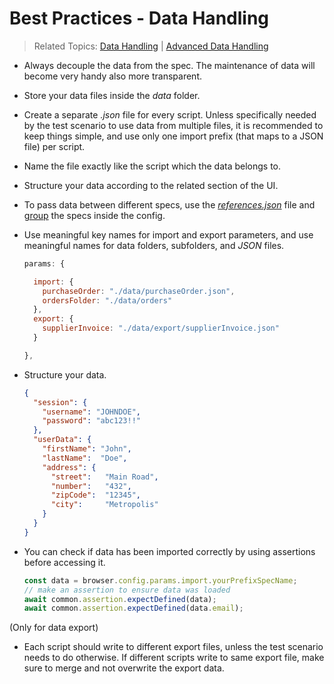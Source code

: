 # Best Practices - Data Handling
> Related Topics: [Data Handling](../features/dataHandling.md) | [Advanced Data Handling](../features/advancedDataHandling.md)

- Always decouple the data from the spec. The maintenance of data will become very handy also more transparent. 

- Store your data files inside the *data* folder.

- Create a separate *.json* file for every script. Unless specifically needed by the test scenario to use data from multiple files, it is recommended to keep things simple, and use only one import prefix (that maps to a JSON file) per script.

- Name the file exactly like the script which the data belongs to.

- Structure your data according to the related section of the UI.

- To pass data between different specs, use the [*references.json*](../features/dataHandling.md#reference_data) file and [group](<todo-add-link-to-config-grouped-and-file>) the specs inside the config.

- Use meaningful key names for import and export parameters, and use meaningful names for data folders, subfolders, and *JSON* files.
  ```js title="config.js"
  params: {
  
    import: {                         
      purchaseOrder: "./data/purchaseOrder.json",
      ordersFolder: "./data/orders"
    },
    export: {
      supplierInvoice: "./data/export/supplierInvoice.json"
    }
  
  },
  ```

- Structure your data.
  ```json title="data.json"
  {
    "session": {
      "username": "JOHNDOE",
      "password": "abc123!!"
    },
    "userData": {
      "firstName": "John",
      "lastName":  "Doe",
      "address": {
        "street":   "Main Road",
        "number":   "432",
        "zipCode":  "12345",
        "city":     "Metropolis"
      }
    }
  }
  ```

- You can check if data has been imported correctly by using assertions before accessing it. 
  ```js
  const data = browser.config.params.import.yourPrefixSpecName;
  // make an assertion to ensure data was loaded
  await common.assertion.expectDefined(data);
  await common.assertion.expectDefined(data.email);
  ```

(Only for data export)

- Each script should write to different export files, unless the test scenario needs to do otherwise. If different scripts write to same export file, make sure to merge and not overwrite the export data.